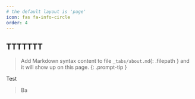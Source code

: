 ```yaml
---
# the default layout is 'page'
icon: fas fa-info-circle
order: 4
---
```

## TTTTTTT
> Add Markdown syntax content to file `_tabs/about.md`{: .filepath } and it will show up on this page.
{: .prompt-tip }

  
  Test
> Ba
